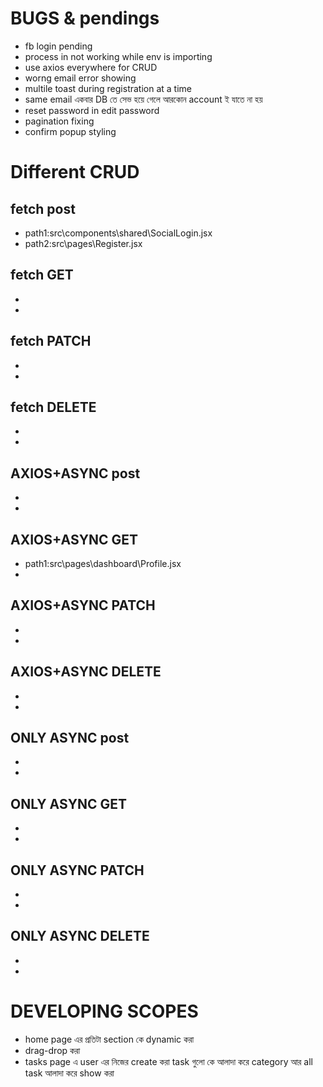 # BUGS & pendings

- fb login pending
- process in not working while env is importing
- use axios everywhere for CRUD
- worng email error showing
- multile toast during registration at a time
- same email একবার DB তে সেভ হয়ে গেলে আরকোন account ই যাতে না হয়
- reset password in edit password
- pagination fixing
- confirm popup styling

# Different CRUD

## fetch post

- path1:src\components\shared\SocialLogin.jsx
- path2:src\pages\Register.jsx

## fetch GET

-
-

## fetch PATCH

-
-

## fetch DELETE

-
-

## AXIOS+ASYNC post

-
-

## AXIOS+ASYNC GET

- path1:src\pages\dashboard\Profile.jsx
-

## AXIOS+ASYNC PATCH

-
-

## AXIOS+ASYNC DELETE

-
-

## ONLY ASYNC post

-
-

## ONLY ASYNC GET

-
-

## ONLY ASYNC PATCH

-
-

## ONLY ASYNC DELETE

-
-

# DEVELOPING SCOPES

- home page এর প্রতিটা section কে dynamic করা
- drag-drop করা
- tasks page এ user এর নিজের create করা task গুলো কে আলাদা করে category আর all task আলাদা করে show করা
